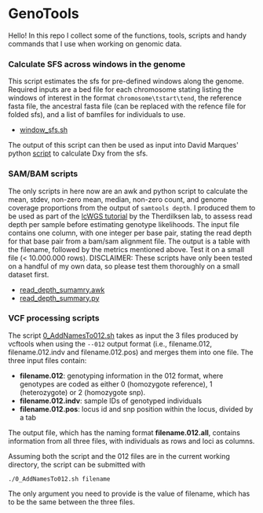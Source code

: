 # GenoTools
Hello! In this repo I collect some of the functions, tools, scripts and handy commands that I use when working on genomic data.

### Calculate SFS across windows in the genome
This script estimates the sfs for pre-defined windows along the genome. Required inputs are a bed file for each chromosome stating listing the windows of interest in the format `chromosome\tstart\tend`, the reference fasta file, the ancestral fasta file (can be replaced with the refence file for folded sfs), and a list of bamfiles for individuals to use. 
- [window_sfs.sh](https://github.com/MboiTui/GenoTools/blob/main/window_sfs.sh)

The output of this script can then be used as input into David Marques' python [script](https://github.com/marqueda/PopGenCode/blob/master/dxy_wsfs.py) to calculate Dxy from the sfs.

### SAM/BAM scripts
The only scripts in here now are an awk and python script to calculate the mean, stdev, non-zero mean, median, non-zero count, and genome coverage proportions from the output of `samtools depth`. I produced them to be used as part of the [lcWGS tutorial](https://github.com/nt246/lcwgs-guide-tutorial/blob/main/tutorial1_data_processing/markdowns/data_processing.md#estimate-read-depth-in-your-bam-files) by the Therdilksen lab, to assess read depth per sample before estimating genotype likelihoods.
The input file contains one column, with one integer per base pair, stating the read depth for that base pair from a bam/sam alignment file.
The output is a table with the filename, followed by the metrics mentioned above. Test it on a small file (< 10.000.000 rows).
DISCLAIMER: These scripts have only been tested on a handful of my own data, so please test them thoroughly on a small dataset first.
- [read_depth_sumamry.awk](https://github.com/MboiTui/GenoTools/blob/main/read_depth_summary.awk)
- [read_depth_summary.py](https://github.com/MboiTui/GenoTools/blob/main/read_depth_summary.py)

### VCF processing scripts
The script [0_AddNamesTo012.sh](https://github.com/MboiTui/GenoTools/blob/40933ef5cfdd61b8c44a3672ced2806a68528570/0_AddNamesTo012.sh) takes as input the 3 files produced by vcftools when using the `--012` output format (i.e., filename.012, filename.012.indv and filename.012.pos) and merges them into one file. The three input files contain:

- **filename.012**: genotyping information in the 012 format, where genotypes are coded as either 0 (homozygote reference), 1 (heterozygote) or 2 (homozygote snp). 
- **filename.012.indv**: sample IDs of genotyped individuals
- **filename.012.pos**: locus id and snp position within the locus, divided by a tab
 
The output file, which has the naming format **filename.012.all**, contains information from all three files, with individuals as rows and loci as columns.

Assuming both the script and the 012 files are in the current working directory, the script can be submitted with

```
./0_AddNamesTo012.sh filename
```

The only argument you need to provide is the value of filename, which has to be the same between the three files.
